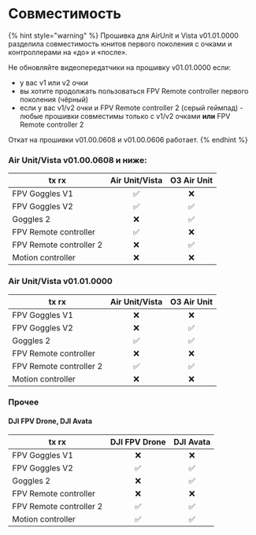 # Совместимость

{% hint style="warning" %}
Прошивка для AirUnit и Vista v01.01.0000 разделила совместимость юнитов первого поколения с очками и контроллерами на «до» и «после». &#x20;

Не обновляйте видеопередатчики на прошивку v01.01.0000 если:

* у вас v1 или v2 очки
* вы хотите продолжать пользоваться FPV Remote controller первого поколения (чёрный)
* если у вас v1/v2 очки и FPV Remote controller 2 (серый геймпад) - любые прошивки совместимы только с  v1/v2 очками **или** FPV Remote controller 2

Откат на прошивки v01.00.0608 и v01.00.0606 работает.
{% endhint %}

### &#x20;Air Unit/Vista v01.00.0608 и ниже:

| tx rx                   |  Air Unit/Vista | O3 Air Unit |
| ----------------------- | :-------------: | :---------: |
| FPV Goggles V1          |        ✅        |      ❌      |
| FPV Goggles V2          |        ✅        |      ✅      |
| Goggles 2               |        ❌        |      ✅      |
| FPV Remote controller   |        ✅        |      ❌      |
| FPV Remote controller 2 |        ❌        |      ✅      |
| Motion controller       |        ❌        |      ❌      |

### Air Unit/Vista v01.01.0000

| tx rx                   |  Air Unit/Vista | O3 Air Unit |
| ----------------------- | :-------------: | :---------: |
| FPV Goggles V1          |        ❌        |      ❌      |
| FPV Goggles V2          |        ❌        |      ✅      |
| Goggles 2               |        ✅        |      ✅      |
| FPV Remote controller   |        ❌        |      ❌      |
| FPV Remote controller 2 |        ✅        |      ✅      |
| Motion controller       |        ❌        |      ❌      |

### Прочее

#### DJI FPV Drone, DJI Avata

|  tx rx                  | DJI FPV Drone | DJI Avata |
| ----------------------- | :-----------: | :-------: |
| FPV Goggles V1          |       ❌       |     ❌     |
| FPV Goggles V2          |       ✅       |     ✅     |
| Goggles 2               |       ❌       |     ✅     |
| FPV Remote controller   |       ❌       |     ❌     |
| FPV Remote controller 2 |       ✅       |     ✅     |
| Motion controller       |       ✅       |     ✅     |

